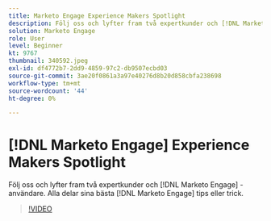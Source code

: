 ```yaml
---
title: Marketo Engage Experience Makers Spotlight
description: Följ oss och lyfter fram två expertkunder och [!DNL Marketo Engage] -användare. Alla delar sina bästa [!DNL Marketo Engage] tips eller trick.
solution: Marketo Engage
role: User
level: Beginner
kt: 9767
thumbnail: 340592.jpeg
exl-id: df4772b7-2dd9-4859-97c2-db9507ecbd03
source-git-commit: 3ae20f0861a3a97e40276d8b20d858cbfa238698
workflow-type: tm+mt
source-wordcount: '44'
ht-degree: 0%

---
```


# [!DNL Marketo Engage] Experience Makers Spotlight

Följ oss och lyfter fram två expertkunder och [!DNL Marketo Engage] -användare. Alla delar sina bästa [!DNL Marketo Engage] tips eller trick.

>[!VIDEO](https://video.tv.adobe.com/v/340592/?quality=12&learn=on)
